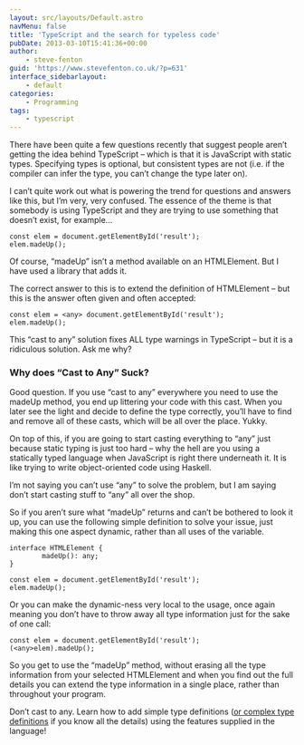 ```yaml
---
layout: src/layouts/Default.astro
navMenu: false
title: 'TypeScript and the search for typeless code'
pubDate: 2013-03-10T15:41:36+00:00
author:
    - steve-fenton
guid: 'https://www.stevefenton.co.uk/?p=631'
interface_sidebarlayout:
    - default
categories:
    - Programming
tags:
    - typescript
---
```


There have been quite a few questions recently that suggest people aren’t getting the idea behind TypeScript – which is that it is JavaScript with static types. Specifying types is optional, but consistent types are not (i.e. if the compiler can infer the type, you can’t change the type later on).

I can’t quite work out what is powering the trend for questions and answers like this, but I’m very, very confused. The essence of the theme is that somebody is using TypeScript and they are trying to use something that doesn’t exist, for example…

```
const elem = document.getElementById('result');
elem.madeUp();
```
Of course, “madeUp” isn’t a method available on an HTMLElement. But I have used a library that adds it.

The correct answer to this is to extend the definition of HTMLElement – but this is the answer often given and often accepted:

```
const elem = <any> document.getElementById('result');
elem.madeUp();
```
This “cast to any” solution fixes ALL type warnings in TypeScript – but it is a ridiculous solution. Ask me why?

### Why does “Cast to Any” Suck?

Good question. If you use “cast to any” everywhere you need to use the madeUp method, you end up littering your code with this cast. When you later see the light and decide to define the type correctly, you’ll have to find and remove all of these casts, which will be all over the place. Yukky.

On top of this, if you are going to start casting everything to “any” just because static typing is just too hard – why the hell are you using a statically typed language when JavaScript is right there underneath it. It is like trying to write object-oriented code using Haskell.

I’m not saying you can’t use “any” to solve the problem, but I am saying don’t start casting stuff to “any” all over the shop.

So if you aren’t sure what “madeUp” returns and can’t be bothered to look it up, you can use the following simple definition to solve your issue, just making this one aspect dynamic, rather than all uses of the variable.

```
interface HTMLElement {
        madeUp(): any;
}

const elem = document.getElementById('result');
elem.madeUp();
```
Or you can make the dynamic-ness very local to the usage, once again meaning you don’t have to throw away all type information just for the sake of one call:

```
const elem = document.getElementById('result');
(<any>elem).madeUp();
```
So you get to use the “madeUp” method, without erasing all the type information from your selected HTMLElement and when you find out the full details you can extend the type information in a single place, rather than throughout your program.

Don’t cast to any. Learn how to add simple type definitions ([or complex type definitions](https://www.stevefenton.co.uk/2013/01/complex-typescript-definitions-made-easy/) if you know all the details) using the features supplied in the language!